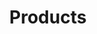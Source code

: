 ---
title: Products
summary: Our advancing innovative AI applications for mobile devices
description: Explore some of the products we've worked on.
---